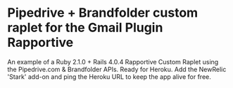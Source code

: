 Pipedrive + Brandfolder custom raplet for the Gmail Plugin Rapportive
======================

An example of a Ruby 2.1.0 + Rails 4.0.4 Rapportive Custom Raplet using the Pipedrive.com & Brandfolder APIs. Ready for Heroku. Add the NewRelic 'Stark' add-on and ping the Heroku URL to keep the app alive for free.
